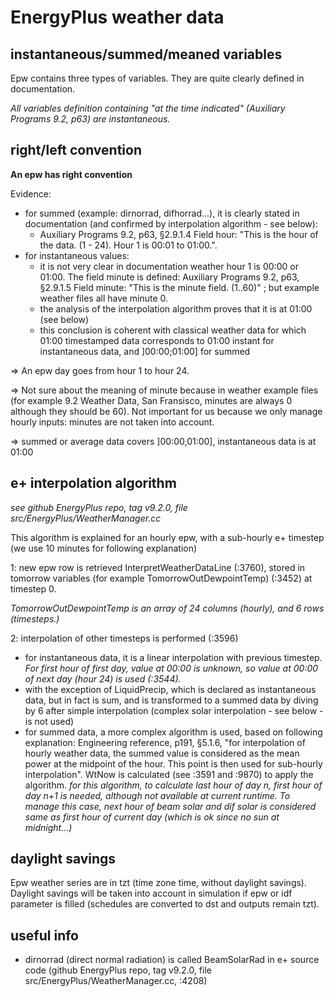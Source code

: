 # EnergyPlus weather data

## instantaneous/summed/meaned variables

Epw contains three types of variables. They are quite clearly defined in documentation.

*All variables definition containing "at the time indicated" (Auxiliary Programs 9.2, p63) are instantaneous.*

## right/left convention

**An epw has right convention**

Evidence:
 - for summed (example: dirnorrad, difhorrad...), it is clearly stated in documentation (and confirmed by interpolation algorithm - see below):
   - Auxiliary Programs 9.2, p63, §2.9.1.4 Field hour: "This is the hour of the data. (1 - 24). Hour 1 is 00:01 to 01:00.".
 - for instantaneous values:
   - it is not very clear in documentation weather hour 1 is 00:00 or 01:00. 
   The field minute is defined: Auxiliary Programs 9.2, p63, §2.9.1.5 Field minute: "This is the minute field. (1..60)" ; 
   but example weather files all have minute 0.
   - the analysis of the interpolation algorithm proves that it is at 01:00 (see below)
   - this conclusion is coherent with classical weather data for which 01:00 timestamped data corresponds to 01:00 instant for instantaneous data, and ]00:00;01:00] for summed

=> An epw day goes from hour 1 to hour 24.

=> Not sure about the meaning of minute because in weather example files (for example 9.2 Weather Data, San
    Fransisco, minutes are always 0 although they should be 60). Not important for us because we only manage
    hourly inputs: minutes are not taken into account.

=> summed or average data covers ]00:00,01:00], instantaneous data is at 01:00
 
## e+ interpolation algorithm

*see github EnergyPlus repo, tag v9.2.0, file src/EnergyPlus/WeatherManager.cc*

This algorithm is explained for an hourly epw, with a sub-hourly e+ timestep (we use 10 minutes for following explanation)

1: new epw row is retrieved InterpretWeatherDataLine (:3760), stored in tomorrow variables (for example TomorrowOutDewpointTemp) (:3452) at timestep 0.

*TomorrowOutDewpointTemp is an array of 24 columns (hourly), and 6 rows (timesteps.)*

2: interpolation of other timesteps is performed (:3596)
  - for instantaneous data, it is a linear interpolation with previous timestep. 
  *For first hour of first day, value at 00:00 is unknown, so value at 00:00 of next day (hour 24) is used (:3544).*
  - with the exception of LiquidPrecip, which is declared as instantaneous data, but in fact is sum, and is transformed to a summed data by diving by 6 after simple interpolation (complex solar interpolation - see below - is not used)
  - for summed data, a more complex algorithm is used, based on following explanation: 
  Engineering reference, p191, §5.1.6, "for interpolation of hourly weather data, the summed value is considered as the mean power at the midpoint of the hour. This point is then used for sub-hourly interpolation".
  WtNow is calculated (see :3591 and :9870) to apply the algorithm.
  *for this algorithm, to calculate last hour of day n, first hour of day n+1 is needed, although not available at current runtime. To manage this case, next hour of beam solar and dif solar is considered same as first hour of current day (which is ok since no sun at midnight...)*
 
 
## daylight savings
Epw weather series are in tzt (time zone time, without daylight savings). 
Daylight savings will be taken into account in simulation if epw or idf parameter is filled (schedules are converted to dst and outputs remain tzt).
 
 
## useful info
* dirnorrad (direct normal radiation) is called BeamSolarRad in e+ source code (github EnergyPlus repo, tag v9.2.0, file src/EnergyPlus/WeatherManager.cc, :4208)
